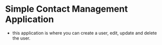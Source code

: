 # Simple Contact Management Application

- this application is where you can create a user, edit, update and delete the user.
